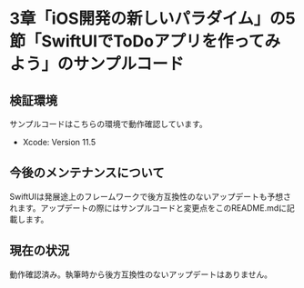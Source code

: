 # 3章「iOS開発の新しいパラダイム」の5節「SwiftUIでToDoアプリを作ってみよう」のサンプルコード

## 検証環境
サンプルコードはこちらの環境で動作確認しています。

- Xcode: Version 11.5

## 今後のメンテナンスについて

SwiftUIは発展途上のフレームワークで後方互換性のないアップデートも予想されます。アップデートの際にはサンプルコードと変更点をこのREADME.mdに記載します。

## 現在の状況

動作確認済み。執筆時から後方互換性のないアップデートはありません。
